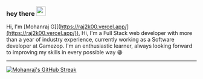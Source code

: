 ### hey there <img src="https://media.giphy.com/media/hvRJCLFzcasrR4ia7z/giphy.gif" width="25px">

<!-- <a href="https://twitter.com/Mohanraj2k00">
  <img align="left" alt="Mohanraj G | Twitter" width="22px" src="https://raw.githubusercontent.com/peterthehan/peterthehan/master/assets/twitter.svg" />
</a>
<a href="https://www.linkedin.com/in/mohanraj-g-15a85622a/">
  <img align="left" alt="Mohanraj G" width="22px" src="https://raw.githubusercontent.com/peterthehan/peterthehan/master/assets/linkedin.svg" />
</a> -->

<!-- ![](https://visitor-badge.glitch.me/badge?page_id=raj2k00&left_color=RebeccaPurple&right_color=coral) -->

Hi, I'm [Mohanraj G][(https://raj2k00.vercel.app/](https://raj2k00.vercel.app/)), Hi, I'm a Full Stack web developer with more than a year of industry experience, currently working as a Software developer at Gamezop. I'm an enthusiastic learner, always looking forward to improving my skills in every possible way 😀

<!-- [![Mohanraj's top langss](https://github-readme-stats.vercel.app/api/top-langs/?username=raj2k00&layout=compact)](https://github.com/raj2k00) -->

<hr/>

[![Mohanraj's GitHub Streak](https://streak-stats.demolab.com/?user=raj2k00)](https://git.io/streak-stats)

<!-- **My code wakatime:**

[![Mohanraj's wakatime stats](https://github-readme-stats.vercel.app/api/wakatime?username=raj2k00)](https://github.com/anuraghazra/github-readme-stats) -->
